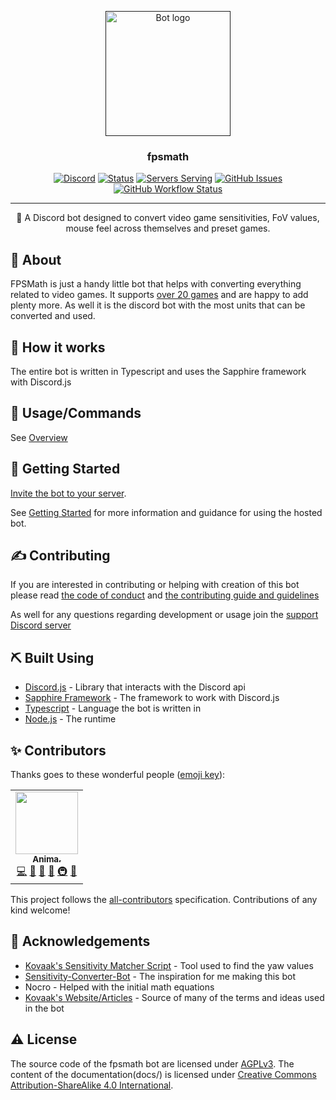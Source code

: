 <p align="center">
    <a href="" rel="noopener">
    <img width=200px height=200px src="http://fpsmath.animafps.xyz/assets/images/logo.png" alt="Bot logo"></a>
</p>

<h3 align="center">fpsmath</h3>

<div align="center">

[![Discord](https://img.shields.io/discord/830046036579450880?logo=discord&style=flat)](https://discord.com/invite/Bg2gNT35s9)
[![Status](https://top.gg/api/widget/status/792712521546465301.svg?noavatar=true)](https://top.gg/bot/792712521546465301)
[![Servers Serving](https://top.gg/api/widget/servers/792712521546465301.svg?noavatar=true)](https://top.gg/bot/792712521546465301)
[![GitHub Issues](https://img.shields.io/github/issues/animafps/fpsmath?style=flat)](https://github.com/animafps/fpsmath/issues)
[![GitHub Workflow Status](https://img.shields.io/github/workflow/status/animafps/fpsmath/Continuous%20Integration)](https://github.com/animafps/fpsmath/actions)

</div>

---

<p align="center"> 🤖 A Discord bot designed to convert video game sensitivities, FoV values, mouse feel across themselves and preset games.
    <br> 
</p>

## 🧐 About

FPSMath is just a handy little bot that helps with converting everything related to video games. It supports [over 20 games](https://fpsmath.animafps.xyz/games/) and are happy to add plenty more. As well it is the discord bot with the most units that can be converted and used.

## 💭 How it works

The entire bot is written in Typescript and uses the Sapphire framework with Discord.js

## 🎈 Usage/Commands

See [Overview](https://fpsmath.animafps.xyz/commands/)

## 🏁 Getting Started

[Invite the bot to your server](https://discord.com/oauth2/authorize?client_id=792712521546465301&scope=bot&permissions=19520).

See [Getting Started](https://fpsmath.animafps.xyz/getting-started/) for more information and guidance for using the hosted bot.

## ✍️ Contributing

If you are interested in contributing or helping with creation of this bot please read [the code of conduct](.github/code_of_conduct.md) and [the contributing guide and guidelines](.github/contributing.md)

As well for any questions regarding development or usage join the [support Discord server](https://discord.com/invite/Bg2gNT35s9)

## ⛏️ Built Using

- [Discord.js](https://github.com/discordjs/discord.js) - Library that interacts with the Discord api
- [Sapphire Framework](https://github.com/sapphiredev/framework) - The framework to work with Discord.js
- [Typescript](https://typescriptlang.org) - Language the bot is written in
- [Node.js](https://nodejs.org) - The runtime

## ✨ Contributors

Thanks goes to these wonderful people ([emoji key](https://allcontributors.org/docs/en/emoji-key)):

<!-- ALL-CONTRIBUTORS-LIST:START - Do not remove or modify this section -->
<!-- prettier-ignore-start -->
<!-- markdownlint-disable -->
<table>
  <tr>
    <td align="center"><a href="https://animafps.xyz"><img src="https://avatars.githubusercontent.com/u/18208134?v=4?s=100" width="100px;" alt=""/><br /><sub><b>Anima.</b></sub></a><br /><a href="https://github.com/animafps/fpsmath/commits?author=animafps" title="Code">💻</a> <a href="https://github.com/animafps/fpsmath/commits?author=animafps" title="Documentation">📖</a> <a href="#design-animafps" title="Design">🎨</a> <a href="#ideas-animafps" title="Ideas, Planning, & Feedback">🤔</a> <a href="#infra-animafps" title="Infrastructure (Hosting, Build-Tools, etc)">🚇</a> <a href="#projectManagement-animafps" title="Project Management">📆</a></td>
  </tr>
</table>
<!-- markdownlint-restore -->
<!-- prettier-ignore-end -->
<!-- ALL-CONTRIBUTORS-LIST:END -->

This project follows the [all-contributors](https://github.com/all-contributors/all-contributors) specification. Contributions of any kind welcome!

## 🎉 Acknowledgements

- [Kovaak's Sensitivity Matcher Script](https://github.com/KovaaK/SensitivityMatcher) - Tool used to find the yaw values
- [Sensitivity-Converter-Bot](https://github.com/JSanchezIO/Sensitivity-Converter-Bot) - The inspiration for me making this bot
- Nocro - Helped with the initial math equations
- [Kovaak's Website/Articles](https://kovaak.com) - Source of many of the terms and ideas used in the bot

## ⚠️ License

The source code of the fpsmath bot are licensed under [AGPLv3](license). The content of the documentation(docs/) is licensed under [Creative Commons Attribution-ShareAlike 4.0 International](docs/license).
